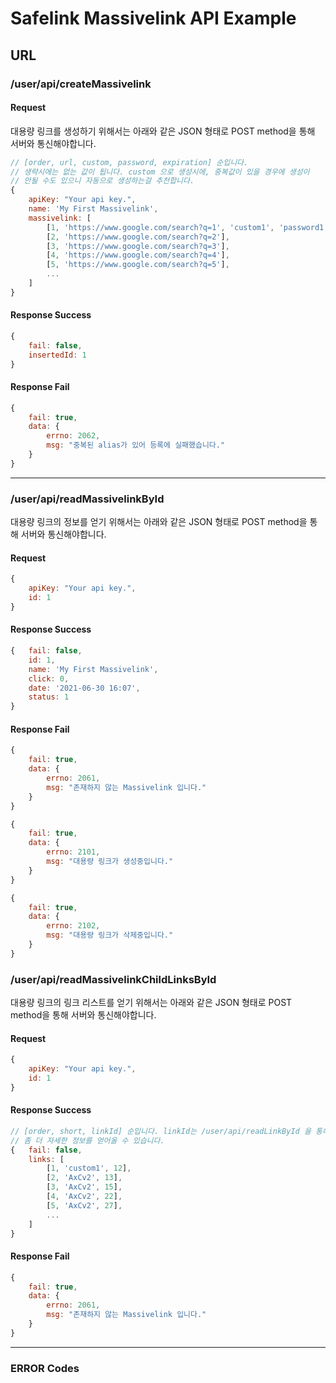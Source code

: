 # Safelink Massivelink API Example

## URL

### /user/api/createMassivelink
#### Request
대용량 링크를 생성하기 위해서는 아래와 같은 JSON 형태로 POST method을 통해 서버와 통신해야합니다.
```javascript
// [order, url, custom, password, expiration] 순입니다.
// 생략시에는 없는 값이 됩니다. custom 으로 생성시에, 중복값이 있을 경우에 생성이
// 안될 수도 있으니 자동으로 생성하는걸 추천합니다.
{	
	apiKey: "Your api key.",
	name: 'My First Massivelink',
	massivelink: [
		[1, 'https://www.google.com/search?q=1', 'custom1', 'password1', '2021-12-31 00:00:00'],
		[2, 'https://www.google.com/search?q=2'],
		[3, 'https://www.google.com/search?q=3'],
		[4, 'https://www.google.com/search?q=4'],
		[5, 'https://www.google.com/search?q=5'],
		...
	]
}
```
#### Response Success
```javascript
{ 
	fail: false,
	insertedId: 1
}
```
#### Response Fail
```javascript
{
	fail: true,
	data: {
		errno: 2062,
		msg: "중복된 alias가 있어 등록에 실패했습니다."
	}
}
```

---

### /user/api/readMassivelinkById
대용량 링크의 정보를 얻기 위해서는 아래와 같은 JSON 형태로 POST method을 통해 서버와 통신해야합니다.
#### Request
```javascript
{	
	apiKey: "Your api key.",
	id: 1
}
```
#### Response Success
```javascript
{	fail: false,
	id: 1,
	name: 'My First Massivelink',
	click: 0,
	date: '2021-06-30 16:07',
	status: 1
}
```
#### Response Fail
```javascript
{
	fail: true,
	data: {
		errno: 2061,
		msg: "존재하지 않는 Massivelink 입니다."
	}
}

{
	fail: true,
	data: {
		errno: 2101,
		msg: "대용량 링크가 생성중입니다."
	}
}

{
	fail: true,
	data: {
		errno: 2102,
		msg: "대용량 링크가 삭제중입니다."
	}
}
```

### /user/api/readMassivelinkChildLinksById
대용량 링크의 링크 리스트를 얻기 위해서는 아래와 같은 JSON 형태로 POST method을 통해 서버와 통신해야합니다.
#### Request
```javascript
{	
	apiKey: "Your api key.",
	id: 1
}
```
#### Response Success
```javascript
// [order, short, linkId] 순입니다. linkId는 /user/api/readLinkById 을 통해서 
// 좀 더 자세한 정보를 얻어올 수 있습니다.
{	fail: false,
	links: [
		[1, 'custom1', 12],
		[2, 'AxCv2', 13],
		[3, 'AxCv2', 15],
		[4, 'AxCv2', 22],
		[5, 'AxCv2', 27],
		...
	]
}
```
#### Response Fail
```javascript
{
	fail: true,
	data: {
		errno: 2061,
		msg: "존재하지 않는 Massivelink 입니다."
	}
}
```

---

### ERROR Codes